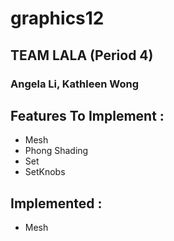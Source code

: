 # graphics12
## TEAM LALA (Period 4)
### Angela Li, Kathleen Wong
## Features To Implement : 
* Mesh
* Phong Shading
* Set
* SetKnobs
## Implemented : 
* Mesh
